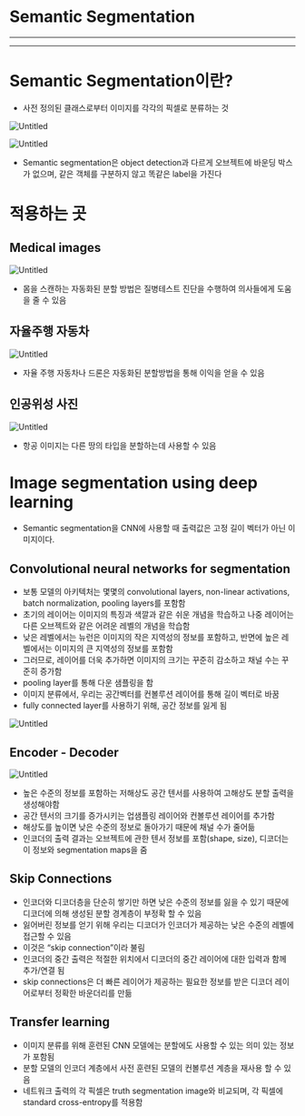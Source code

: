 # Semantic Segmentation

---

---

# Semantic Segmentation이란?

- 사전 정의된 클래스로부터 이미지를 각각의 픽셀로 분류하는 것

![Untitled](Semantic%20Segmentation%2086017219dceb4c0aabb92b16a372a32d/Untitled.png)

![Untitled](Semantic%20Segmentation%2086017219dceb4c0aabb92b16a372a32d/Untitled%201.png)

- Semantic segmentation은 object detection과 다르게 오브젝트에 바운딩 박스가 없으며, 같은 객체를 구분하지 않고 똑같은 label을 가진다

# 적용하는 곳

## Medical images

![Untitled](Semantic%20Segmentation%2086017219dceb4c0aabb92b16a372a32d/Untitled%202.png)

- 몸을 스캔하는 자동화된 분할 방법은 질병테스트 진단을 수행하여 의사들에게 도움을 줄 수 있음

## 자율주행 자동차

![Untitled](Semantic%20Segmentation%2086017219dceb4c0aabb92b16a372a32d/Untitled%203.png)

- 자율 주행 자동차나 드론은 자동화된 분할방법을 통해 이익을 얻을 수 있음

## 인공위성 사진

![Untitled](Semantic%20Segmentation%2086017219dceb4c0aabb92b16a372a32d/Untitled%204.png)

- 항공 이미지는 다른 땅의 타입을 분할하는데 사용할 수 있음

# Image segmentation using deep learning

- Semantic segmentation을 CNN에 사용할 때 출력값은 고정 길이 벡터가 아닌 이미지이다.

## Convolutional neural networks for segmentation

- 보통 모델의 아키텍처는 몇몇의 convolutional layers, non-linear activations, batch normalization, pooling layers를 포함함
- 초기의 레이어는 이미지의 특징과 색깔과 같은 쉬운 개념을 학습하고 나중 레이어는 다른 오브젝트와 같은 어려운 레벨의 개념을 학습함
- 낮은 레벨에서는 뉴런은 이미지의 작은 지역성의 정보를 포함하고, 반면에 높은 레벨에서는 이미지의 큰 지역성의 정보를 포함함
- 그러므로, 레이어를 더욱 추가하면 이미지의 크기는 꾸준히 감소하고 채널 수는 꾸준히 증가함
- pooling layer를 통해 다운 샘플링을 함
- 이미지 분류에서, 우리는 공간벡터를 컨볼루션 레이어를 통해 길이 벡터로 바꿈
- fully connected layer를 사용하기 위해, 공간 정보를 잃게 됨

![Untitled](Semantic%20Segmentation%2086017219dceb4c0aabb92b16a372a32d/Untitled%205.png)

## Encoder - Decoder

![Untitled](Semantic%20Segmentation%2086017219dceb4c0aabb92b16a372a32d/Untitled%206.png)

- 높은 수준의 정보를 포함하는 저해상도 공간 텐서를 사용하여 고해상도 분할 출력을 생성해야함
- 공간 텐서의 크기를 증가시키는 업샘플링 레이어와 컨볼루션 레이어를 추가함
- 해상도를 높이면 낮은 수준의 정보로 돌아가기 때문에 채널 수가 줄어듦
- 인코더의 출력 결과는 오브젝트에 관한 텐서 정보를 포함(shape, size), 디코더는 이 정보와 segmentation maps을 줌

## Skip Connections

- 인코더와 디코더층을 단순히  쌓기만 하면 낮은 수준의 정보를 잃을  수 있기 때문에 디코더에 의해 생성된 분할 경계층이 부정확 할 수 있음
- 잃어버린 정보를 얻기 위해 우리는 디코더가 인코더가 제공하는 낮은 수준의 레벨에 접근할 수 있음
- 이것은 “skip connection”이라 불림
- 인코더의 중간 출력은 적절한 위치에서 디코더의 중간 레이어에 대한 입력과 함께 추가/연결 됨
- skip connections은 더 빠른 레이어가 제공하는 필요한 정보를 받은 디코더 레이어로부터 정확한 바운더리를 만듦

## Transfer learning

- 이미지 분류를 위해 훈련된 CNN 모델에는 분할에도 사용할 수 있는 의미 있는 정보가 포함됨
- 분할 모델의 인코더 계층에서 사전 훈련된 모델의 컨볼루션 계층을 재사용 할 수 있음
- 네트워크 출력의 각 픽셀은 truth segmentation image와 비교되며, 각 픽셀에 standard cross-entropy를 적용함